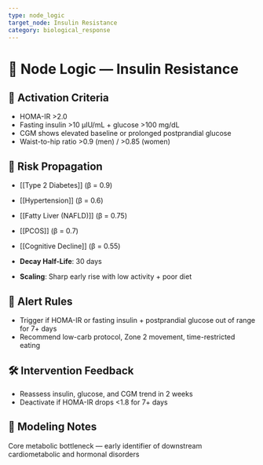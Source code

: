 ```yaml
---
type: node_logic
target_node: Insulin Resistance
category: biological_response
---
```


# 🧠 Node Logic — Insulin Resistance

## 🔑 Activation Criteria
- HOMA-IR >2.0
- Fasting insulin >10 µIU/mL + glucose >100 mg/dL
- CGM shows elevated baseline or prolonged postprandial glucose
- Waist-to-hip ratio >0.9 (men) / >0.85 (women)

## 🔁 Risk Propagation
- [[Type 2 Diabetes]] (β = 0.9)
- [[Hypertension]] (β = 0.6)
- [[Fatty Liver (NAFLD)]] (β = 0.75)
- [[PCOS]] (β = 0.7)
- [[Cognitive Decline]] (β = 0.55)

- **Decay Half-Life**: 30 days
- **Scaling**: Sharp early rise with low activity + poor diet

## 🚨 Alert Rules
- Trigger if HOMA-IR or fasting insulin + postprandial glucose out of range for 7+ days
- Recommend low-carb protocol, Zone 2 movement, time-restricted eating

## 🛠 Intervention Feedback
- Reassess insulin, glucose, and CGM trend in 2 weeks
- Deactivate if HOMA-IR drops <1.8 for 7+ days

## 🧠 Modeling Notes
Core metabolic bottleneck — early identifier of downstream cardiometabolic and hormonal disorders

